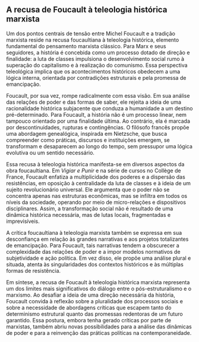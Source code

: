 ## A recusa de Foucault à teleologia histórica marxista

Um dos pontos centrais de tensão entre Michel Foucault e a tradição marxista reside na recusa foucaultiana à teleologia histórica, elemento fundamental do pensamento marxista clássico. Para Marx e seus seguidores, a história é concebida como um processo dotado de direção e finalidade: a luta de classes impulsiona o desenvolvimento social rumo à superação do capitalismo e à realização do comunismo. Essa perspectiva teleológica implica que os acontecimentos históricos obedecem a uma lógica interna, orientada por contradições estruturais e pela promessa de emancipação.

Foucault, por sua vez, rompe radicalmente com essa visão. Em sua análise das relações de poder e das formas de saber, ele rejeita a ideia de uma racionalidade histórica subjacente que conduza a humanidade a um destino pré-determinado. Para Foucault, a história não é um processo linear, nem tampouco orientado por uma finalidade última. Ao contrário, ela é marcada por descontinuidades, rupturas e contingências. O filósofo francês propõe uma abordagem genealógica, inspirada em Nietzsche, que busca compreender como práticas, discursos e instituições emergem, se transformam e desaparecem ao longo do tempo, sem pressupor uma lógica evolutiva ou um sentido necessário.

Essa recusa à teleologia histórica manifesta-se em diversos aspectos da obra foucaultiana. Em *Vigiar e Punir* e na série de cursos no Collège de France, Foucault enfatiza a multiplicidade dos poderes e a dispersão das resistências, em oposição à centralidade da luta de classes e à ideia de um sujeito revolucionário universal. Ele argumenta que o poder não se concentra apenas nas estruturas econômicas, mas se infiltra em todos os níveis da sociedade, operando por meio de micro-relações e dispositivos disciplinares. Assim, a transformação social não é resultado de uma dinâmica histórica necessária, mas de lutas locais, fragmentadas e imprevisíveis.

A crítica foucaultiana à teleologia marxista também se expressa em sua desconfiança em relação às grandes narrativas e aos projetos totalizantes de emancipação. Para Foucault, tais narrativas tendem a obscurecer a complexidade das relações de poder e a impor modelos normativos de subjetividade e ação política. Em vez disso, ele propõe uma análise plural e situada, atenta às singularidades dos contextos históricos e às múltiplas formas de resistência.

Em síntese, a recusa de Foucault à teleologia histórica marxista representa um dos limites mais significativos do diálogo entre o pós-estruturalismo e o marxismo. Ao desafiar a ideia de uma direção necessária da história, Foucault convida à reflexão sobre a pluralidade dos processos sociais e sobre a necessidade de abordagens críticas que escapem tanto do determinismo estrutural quanto das promessas redentoras de um futuro garantido. Essa postura, embora tenha gerado críticas por parte de marxistas, também abriu novas possibilidades para a análise das dinâmicas de poder e para a reinvenção das práticas políticas na contemporaneidade.